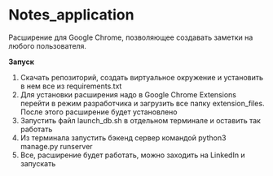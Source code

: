# Notes_application

Расширение для Google Chrome, позволяющее создавать заметки на любого пользователя.

**Запуск**

1. Скачать репозиторий, создать виртуальное окружение и установить в нем все из requirements.txt
2. Для установки расширения надо в Google Chrome Extensions перейти в режим разработчика и загрузить все папку extension_files. После этого расширение будет установлено
3. Запустить файл launch_db.sh в отдельном терминале и оставить так работать
4. Из терминала запустить бэкенд сервер командой python3 manage.py runserver
5. Все, расширение будет работать, можно заходить на LinkedIn и запускать
